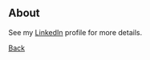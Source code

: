 ## About

See my [LinkedIn](http://www.linkedin.com/in/emilysarahtyler) profile for more details.

[Back](index.md)
